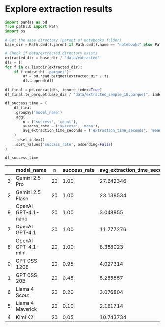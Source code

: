 # Explore extraction results


``` python
import pandas as pd
from pathlib import Path
import os

# Get the base directory (parent of notebooks folder)
base_dir = Path.cwd().parent if Path.cwd().name == "notebooks" else Path.cwd()

# Check if data/extracted directory exists
extracted_dir = base_dir / "data/extracted"
dfs = []
for f in os.listdir(extracted_dir):
    if f.endswith('.parquet'):
        df = pd.read_parquet(extracted_dir / f)
        dfs.append(df)
    
df_final = pd.concat(dfs, ignore_index=True)
df_final.to_parquet(base_dir / "data/extracted_sample_10.parquet", index=False)
```

``` python
df_success_time = (
    df_final
    .groupby('model_name')
    .agg(
        n = ('success', 'count'),
        success_rate = ('success', 'mean'),
        avg_extraction_time_seconds = ('extraction_time_seconds', 'mean')
    )
    .reset_index()
    .sort_values('success_rate', ascending=False)
)

df_success_time
```

<div>
<style scoped>
    .dataframe tbody tr th:only-of-type {
        vertical-align: middle;
    }
&#10;    .dataframe tbody tr th {
        vertical-align: top;
    }
&#10;    .dataframe thead th {
        text-align: right;
    }
</style>

|     | model_name          | n   | success_rate | avg_extraction_time_seconds |
|-----|---------------------|-----|--------------|-----------------------------|
| 3   | Gemini 2.5 Pro      | 20  | 1.00         | 27.642346                   |
| 2   | Gemini 2.5 Flash    | 20  | 1.00         | 23.138534                   |
| 9   | OpenAI GPT-4.1-nano | 20  | 1.00         | 3.048855                    |
| 7   | OpenAI GPT-4.1      | 20  | 1.00         | 11.777276                   |
| 8   | OpenAI GPT-4.1-mini | 20  | 1.00         | 8.388023                    |
| 0   | GPT OSS 120B        | 20  | 0.95         | 4.027314                    |
| 1   | GPT OSS 20B         | 20  | 0.45         | 5.255857                    |
| 6   | Llama 4 Scout       | 20  | 0.20         | 3.076804                    |
| 5   | Llama 4 Maverick    | 20  | 0.10         | 2.181714                    |
| 4   | Kimi K2             | 20  | 0.05         | 10.743734                   |

</div>
